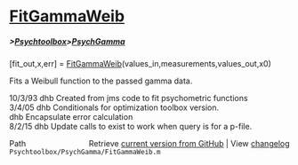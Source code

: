 # [FitGammaWeib](FitGammaWeib)
##### >[Psychtoolbox](Psychtoolbox)>[PsychGamma](PsychGamma)

[fit\_out,x,err] = [FitGammaWeib](FitGammaWeib)(values\_in,measurements,values\_out,x0)  
  
Fits a Weibull function to the passed gamma data.  
  
10/3/93   dhb     Created from jms code to fit psychometric functions  
3/4/05    dhb     Conditionals for optimization toolbox version.  
          dhb     Encapsulate error calculation  
8/2/15    dhb     Update calls to exist to work when query is for a p-file.  




<div class="code_header" style="text-align:right;">
  <span style="float:left;">Path&nbsp;&nbsp;</span> <span class="counter">Retrieve <a href=
  "https://raw.github.com/Psychtoolbox-3/Psychtoolbox-3/beta/Psychtoolbox/PsychGamma/FitGammaWeib.m">current version from GitHub</a> | View <a href=
  "https://github.com/Psychtoolbox-3/Psychtoolbox-3/commits/beta/Psychtoolbox/PsychGamma/FitGammaWeib.m">changelog</a></span>
</div>
<div class="code">
  <code>Psychtoolbox/PsychGamma/FitGammaWeib.m</code>
</div>

